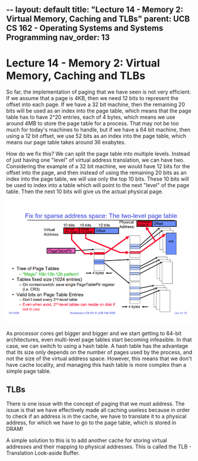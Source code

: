 --
layout: default
title: "Lecture 14 - Memory 2: Virtual Memory, Caching and TLBs"
parent: UCB CS 162 - Operating Systems and Systems Programming
nav_order: 13
---

# Lecture 14 - Memory 2: Virtual Memory, Caching and TLBs
So far, the implementation of paging that we have seen is not very efficient. If we assume that a page is 4KB, then we need 12 bits to represent the offset into each page. If we have a 32 bit machine, then the remaining 20 bits will be used as an index into the page table, which means that the page table has to have 2^20  entries, each of 4 bytes, which means we use around 4MB to store the page table for a process. That may not be too much for today's machines to handle, but if we have a 64 bit machine, then using a 12 bit offset, we use 52 bits as an index into the page table, which means our page table takes around 36 exabytes.

How do we fix this? We can split the page table into multiple levels. Instead of just having one "level" of virtual address translation, we can have two. Considering the example of a 32 bit machine, we would have 12 bits for the offset into the page, and then instead of using the remaining 20 bits as an index into the page table, we will use only the top 10 bits. These 10 bits will be used to index into a table which will point to the next "level" of the page table. Then the next 10 bits will give us the actual physical page.

<img src="./media/lec14-1.png" alt="Multi-level paging">

As processor cores get bigger and bigger and we start getting to 64-bit architectures, even multi-level page tables start becoming infeasible. In that case, we can switch to using a hash table. A hash table has the advantage that its size only depends on the number of pages used by the process, and not the size of the virtual address space. However, this means that we don't have cache locality, and managing this hash table is more complex than a simple page table.

## TLBs
There is one issue with the concept of paging that we must address. The issue is that we have effectively made all caching useless because in order to check if an address is in the cache, we have to translate it to a physical address, for which we have to go to the page table, which is stored in DRAM!

A simple solution to this is to add another cache for storing virtual addresses and their mapping to physical addresses. This is called the TLB - Translation Look-aside Buffer.